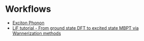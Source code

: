 # Workflows
- [Exciton Phonon](exciton_phonon)
- [LiF tutorial - From ground state DFT to excited state MBPT via Wannerization methods](LiF-tutorial-RR)